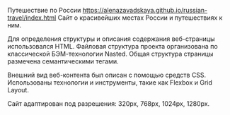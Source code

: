 Путешествие по России
https://alenazavadskaya.github.io/russian-travel/index.html
Сайт о красивейших местах России и путешествиях к ним.
 
Для определения структуры и описания содержания веб-страницы использовался HTML. Файловая структура проекта организована по классической БЭМ-технологии Nasted. Общая структура страницы размечена семантическими тегами. 
 
Внешний вид веб-контента был описан с помощью средств CSS. Использованы технологии и инструменты, такие как Flexbox и Grid Layout.

Сайт адаптирован под разрешения:
320px,
768px,
1024px,
1280px.